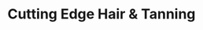 ---
title: "Cutting Edge Hair & Tanning"
url: /holgate/cutting-edge-hair-und-tanning/
shop: Friseur
---